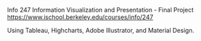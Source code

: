 Info 247 Information Visualization and Presentation - Final Project
https://www.ischool.berkeley.edu/courses/info/247

Using Tableau, Highcharts, Adobe Illustrator, and Material Design.
